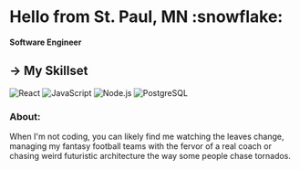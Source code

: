 <h1> Hello from St. Paul, MN :snowflake: </h1>

<b> Software Engineer </b>

## → My Skillset
![React](https://img.shields.io/badge/React-20232A?style=for-the-badge&logo=react&logoColor=61DAFB)
![JavaScript](https://img.shields.io/badge/JavaScript-F7DF1E?style=for-the-badge&logo=javascript&logoColor=20232A)
![Node.js](https://img.shields.io/badge/Node.js-339933?style=for-the-badge&logo=node.js&logoColor=20232A)
![PostgreSQL](https://img.shields.io/badge/PostgreSQL-4169E1?style=for-the-badge&logo=PostgreSQL&logoColor=20232A)


### About:

When I'm not coding, you can likely find me watching the leaves change, managing my fantasy football teams with the fervor of a real coach or chasing weird futuristic architecture the way some people chase tornados.
